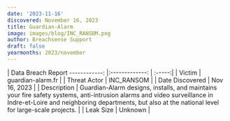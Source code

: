 ```yaml
---
date: '2023-11-16'
discovered: November 16, 2023
title: Guardian-Alarm
image: images/blog/INC_RANSOM.png
author: Breachsense Support
draft: false
yearmonths: 2023/november
---
```



| Data Breach Report
------------:     |:-------------:    | :-----:|
| Victim      | guardian-alarm.fr      | 
| Threat Actor      | INC_RANSOM      | 
| Date Discovered      | Nov 16, 2023      | 
| Description      | Guardian-Alarm designs, installs, and maintains your fire safety systems, anti-intrusion alarms and video surveillance in Indre-et-Loire and neighboring departments, but also at the national level for large-scale projects.      | 
| Leak Size      | Unknown      | 

